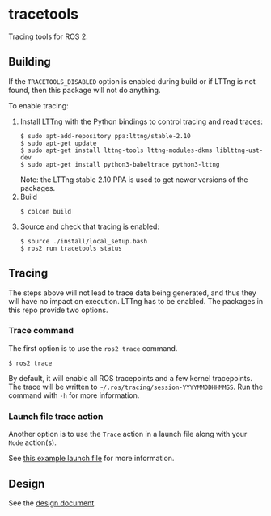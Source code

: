 # tracetools

Tracing tools for ROS 2.

## Building

If the `TRACETOOLS_DISABLED` option is enabled during build or if LTTng is not found, then this package will not do anything.

To enable tracing:

1. Install [LTTng](https://lttng.org/docs/#doc-ubuntu) with the Python bindings to control tracing and read traces:
    ```
    $ sudo apt-add-repository ppa:lttng/stable-2.10
    $ sudo apt-get update
    $ sudo apt-get install lttng-tools lttng-modules-dkms liblttng-ust-dev
    $ sudo apt-get install python3-babeltrace python3-lttng
    ```
    Note: the LTTng stable 2.10 PPA is used to get newer versions of the packages.
2. Build
    ```
    $ colcon build
    ```
3. Source and check that tracing is enabled:
    ```
    $ source ./install/local_setup.bash
    $ ros2 run tracetools status
    ```

## Tracing

The steps above will not lead to trace data being generated, and thus they will have no impact on execution. LTTng has to be enabled. The packages in this repo provide two options.

### Trace command

The first option is to use the `ros2 trace` command.

```
$ ros2 trace
```

By default, it will enable all ROS tracepoints and a few kernel tracepoints. The trace will be written to `~/.ros/tracing/session-YYYYMMDDHHMMSS`. Run the command with `-h` for more information.

### Launch file trace action

Another option is to use the `Trace` action in a launch file along with your `Node` action(s).

See [this example launch file](./tracetools_launch/launch/example.launch.py) for more information.

## Design

See the [design document](./doc/design_ros_2.md).
